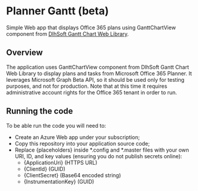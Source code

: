 # Planner Gantt (beta)
Simple Web app that displays Office 365 plans using GanttChartView component from [DlhSoft Gantt Chart Web Library](http://DlhSoft.com/GanttChartWebLibrary). 

## Overview
The application uses GanttChartView component from DlhSoft Gantt Chart Web Library to display plans and tasks from Microsoft Office 365 Planner.
It leverages Microsoft Graph Beta API, so it should be used only for testing purposes, and not for production.
Note that at this time it requires administrative account rights for the Office 365 tenant in order to run.

## Running the code
To be able run the code you will need to:

* Create an Azure Web app under your subscription;
* Copy this repository into your application source code;
* Replace {placeholders} inside *.config and *.master files with your own URI, ID, and key values (ensuring you do not publish secrets online):
  * {ApplicationUri} (HTTPS URL)
  * {ClientId} (GUID)
  * {ClientSecret} (Base64 encoded string)
  * {InstrumentationKey} (GUID)
